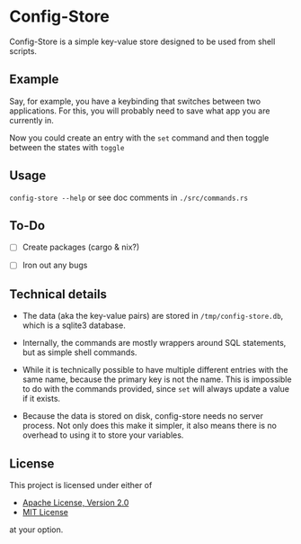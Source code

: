 # Config-Store

Config-Store is a simple key-value store designed to be used from shell scripts. 

## Example

Say, for example, you have a keybinding that switches between two applications. For this, you will probably need to save what app you are currently in. 

Now you could create an entry with the `set` command and then toggle between the states with `toggle`

## Usage

`config-store --help` or see doc comments in `./src/commands.rs`

## To-Do

- [ ] Create packages (cargo & nix?)

- [ ] Iron out any bugs

## Technical details 

- The data (aka the key-value pairs) are stored in `/tmp/config-store.db`, which is a sqlite3 database.

- Internally, the commands are mostly wrappers around SQL statements, but as simple shell commands.

- While it is technically possible to have multiple different entries with the same name, because the primary key is not the name.
  This is impossible to do with the commands provided, since `set` will always update a value if it exists.

- Because the data is stored on disk, config-store needs no server process. Not only does this make it simpler, it also means there is no overhead to 
  using it to store your variables.

## License 

This project is licensed under either of

- [Apache License, Version 2.0](https://www.apache.org/licenses/LICENSE-2.0)
- [MIT License](https://opensource.org/license/MIT)

at your option.

